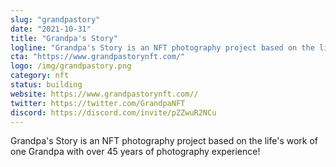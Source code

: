 ```yaml
---
slug: "grandpastory"
date: "2021-10-31"
title: "Grandpa's Story"
logline: "Grandpa's Story is an NFT photography project based on the life's work of one Grandpa with over 45 years of photography experience!"
cta: "https://www.grandpastorynft.com/"
logo: /img/grandpastory.png
category: nft
status: building
website: https://www.grandpastorynft.com//
twitter: https://twitter.com/GrandpaNFT
discord: https://discord.com/invite/pZZwuR2NCu
---
```


Grandpa's Story is an NFT photography project based on the life's work of one Grandpa with over 45 years of photography experience!
